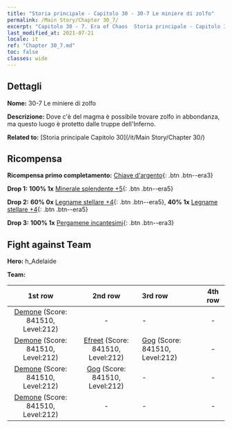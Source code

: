 ```yaml
---
title: "Storia principale - Capitolo 30 - 30-7 Le miniere di zolfo"
permalink: /Main Story/Chapter 30_7/
excerpt: "Capitolo 30 - 7. Era of Chaos  Storia principale - Capitolo 30_7. 30-7 Le miniere di zolfo"
last_modified_at: 2021-07-21
locale: it
ref: "Chapter 30_7.md"
toc: false
classes: wide
---
```


## Dettagli

 **Nome:** 30-7 Le miniere di zolfo

 **Descrizione:** Dove c'è del magma è possibile trovare zolfo in abbondanza, ma questo luogo è protetto dalle truppe dell'Inferno.

 **Related to:** [Storia principale Capitolo 30](/it/Main Story/Chapter 30/)

## Ricompensa

 **Ricompensa primo completamento:** [Chiave d'argento](/ItemsIT/con_693/){: .btn .btn--era3}

 **Drop 1:** **100% 1x** [Minerale splendente +5](/ItemsIT/mat_96/){: .btn .btn--era5}

 **Drop 2:** **60% 0x** [Legname stellare +4](/ItemsIT/mat_90/){: .btn .btn--era5}, **40% 1x** [Legname stellare +4](/ItemsIT/mat_90/){: .btn .btn--era5}

 **Drop 3:** **100% 1x** [Pergamene incantesimi](/ItemsIT/con_694/){: .btn .btn--era3}


## Fight against Team
 **Hero:** h_Adelaide

 **Team:**


  | 1st row | 2nd row | 3rd row | 4th row |
  |:----:|:----:|:----|:----:|
  | [Demone](/it/units/Demon/) (Score: 841510, Level:212)  | - | - | - |
  | [Demone](/it/units/Demon/) (Score: 841510, Level:212)  | [Efreet](/it/units/Efreeti/) (Score: 841510, Level:212)  | [Gog](/it/units/Gog/) (Score: 841510, Level:212)  | - |
  | [Demone](/it/units/Demon/) (Score: 841510, Level:212)  | [Gog](/it/units/Gog/) (Score: 841510, Level:212)  | - | - |
  | [Demone](/it/units/Demon/) (Score: 841510, Level:212)  | - | - | - |


